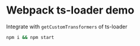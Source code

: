 # Webpack ts-loader demo

Integrate with `getCustomTransformers` of ts-loader

```sh
npm i && npm start
```